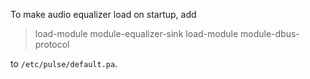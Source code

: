 To make audio equalizer load on startup, add

> load-module module-equalizer-sink
> load-module module-dbus-protocol

to `/etc/pulse/default.pa`.
